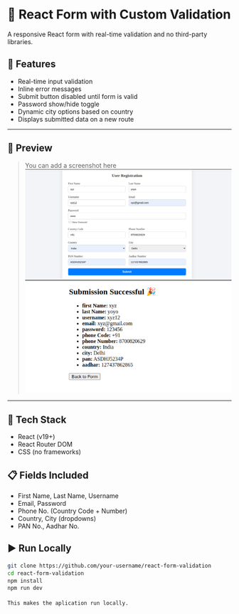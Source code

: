# 🧾 React Form with Custom Validation

A responsive React form with real-time validation and no third-party libraries.

## 🚀 Features

- Real-time input validation
- Inline error messages
- Submit button disabled until form is valid
- Password show/hide toggle
- Dynamic city options based on country
- Displays submitted data on a new route
---

## 📸 Preview

> You can add a screenshot here  
> ![Form Preview](./public/form.png)
> ![Success Form Preview](./public/success.png)

---

## 🧩 Tech Stack

- React (v19+)
- React Router DOM
- CSS (no frameworks)

## 📋 Fields Included

- First Name, Last Name, Username
- Email, Password
- Phone No. (Country Code + Number)
- Country, City (dropdowns)
- PAN No., Aadhar No.

## ▶️ Run Locally

```bash
git clone https://github.com/your-username/react-form-validation
cd react-form-validation
npm install
npm run dev

This makes the aplication run locally.
